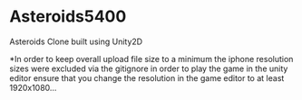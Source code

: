 # Asteroids5400
Asteroids Clone built using Unity2D

*In order to keep overall upload file size to a minimum the iphone resolution sizes were excluded via the gitignore in order to play the game in the unity editor ensure that you change the resolution in the game editor to at least 1920x1080...
